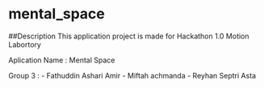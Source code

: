 # mental_space
##Description
This application project is made for Hackathon 1.0 Motion Labortory

Aplication Name : Mental Space

Group 3 : - Fathuddin Ashari Amir
          - Miftah achmanda
          - Reyhan Septri Asta

